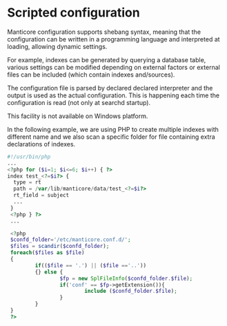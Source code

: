# Scripted configuration

Manticore configuration supports shebang syntax, meaning that the configuration can be written in a programming language and interpreted at loading, allowing dynamic settings.

For example, indexes can be generated by querying a database table, various settings can be modified depending on external factors or external files can be included (which contain indexes and/sources).

The configuration file is parsed by declared declared interpreter and the output is used as the actual configuration. This is happening each time the configuration is read (not only at searchd startup).

This facility is not available on Windows platform.

In the following example, we are using PHP to create multiple indexes with different name and we also scan a specific folder for file containing extra declarations of indexes.

```php
#!/usr/bin/php
...
<?php for ($i=1; $i<=6; $i++) { ?>
index test_<?=$i?> {
  type = rt
  path = /var/lib/manticore/data/test_<?=$i?>
  rt_field = subject
  ...
 }
 <?php } ?>
 ...

 <?php
 $confd_folder='/etc/manticore.conf.d/';
 $files = scandir($confd_folder);
 foreach($files as $file)
 {
         if(($file == '.') || ($file =='..'))
         {} else {
                 $fp = new SplFileInfo($confd_folder.$file);
                 if('conf' == $fp->getExtension()){
                         include ($confd_folder.$file);
                 }
         }
 }
 ?>
```
